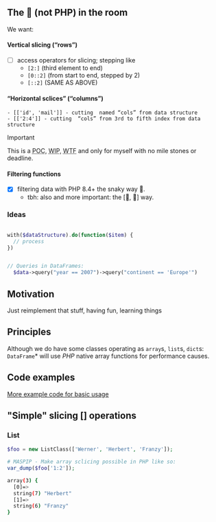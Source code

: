 ## The <bigger>🐘<bigger> (not PHP) in the room 

We want:


#### Vertical slicing (“rows”)
- [ ] access operators for slicing; stepping like
  - `[2:]` (third element to end)
  - `[0::2]` (from start to end, stepped by 2)
  - `[::2]` (SAME AS ABOVE)
  


####  “Horizontal sclices” (“columns”)
 
    - [['id', 'mail']] - cutting  named “cols” from data structure
    - [['2:4']] - cutting  “cols” from 3rd to fifth index from data structure

> [!IMPORTANT]  
> This is a <abbr title="Proof of concept">POC</abbr>, <abbr title="Work in progress">WIP</abbr>, <abbr title="Where to fly?">WTF</abbr> and only for myself with
no mile stones or deadline.

#### Filtering functions
- [x] filtering data with PHP 8.4+ the snaky way 🐍.
  - tbh: also and more important: the [🐼, 🐼] way.

### Ideas

```php

with($dataStructure).do(function($item) {
  // process
})


// Queries in DataFrames:
  $data->query("year == 2007")->query("continent == 'Europe'")
```


 

## Motivation 

Just reimplement that stuff, having fun, learning things

## Principles 

Although we do have some classes operating as ```array```s, ```list```s, ```dict```s: ```DataFrame```* will use <var>PHP</var> native array functions for performance causes.

## Code examples

[More example code for basic usage](doq/README.md)

## "Simple" slicing [] operations

### List
```php
$foo = new ListClass(['Werner', 'Herbert', 'Franzy']);

# MASPIP - Make array sclicing possible in PHP like so:
var_dump($foo['1:2']);

```

```sh
array(3) {
  [0]=>
  string(7) "Herbert"
  [1]=>
  string(6) "Franzy"
} 
```
